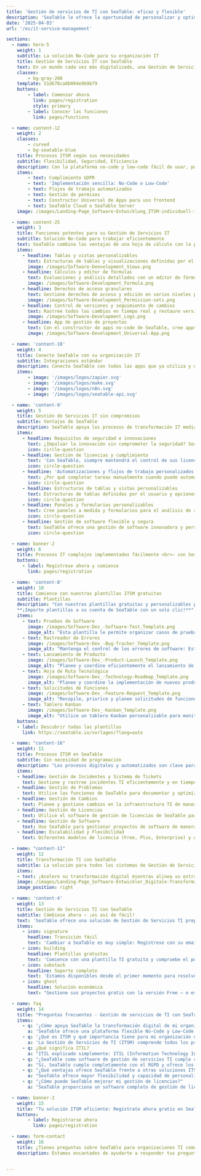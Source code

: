 ```yaml
---
title: 'Gestión de servicios de TI con SeaTable: eficaz y flexible'
description: 'SeaTable le ofrece la oportunidad de personalizar y optimizar su gestión de servicios de TI. Utilice nuestra solución sin código.'
date: '2025-04-03'
url: '/es/it-service-management'

sections:
  - name: hero-5
    weight: 1
    subtitle: La solución No-Code para su organización IT
    title: Gestión de Servicios IT con SeaTable
    text: En un mundo cada vez más digitalizado, una Gestión de Servicios IT (ITSM) eficiente y flexible es esencial para satisfacer las complejas demandas de las organizaciones IT modernas. Con SeaTable, puede diseñar sus procesos ITSM de manera flexible y segura, sin comprometer el cumplimiento ni la innovación.
    classes:
        - bg-gray-200
    template: 51d678ca8b004e9b9b79
    buttons:
        - label: Comenzar ahora
          link: pages/registration
          style: primary
        - label: Conocer las funciones
          link: pages/functions

  - name: content-12
    weight: 2
    classes:
        - curved
        - bg-seatable-blue
    title: Procesos ITSM según sus necesidades
    subtitle: Flexibilidad, Seguridad, Eficiencia
    description: Con la plataforma no-code y low-code fácil de usar, puede mapear sus procesos de Gestión de Servicios IT de manera simple y eficiente. SeaTable ofrece flujos de trabajo personalizables que se integran flexiblemente en sus sistemas existentes, manteniéndolo ágil y bien preparado para desarrollos futuros.
    items:
        - text: Cumplimiento GDPR
        - text: 'Implementación sencilla: No-Code o Low-Code'
        - text: Flujos de trabajo automatizados
        - text: Gestión de permisos
        - text: Constructor Universal de Apps para uso frontend
        - text: SeaTable Cloud o SeaTable Server
    image: /images/Landing-Page_Software-Entwicklung_ITSM-individuell-1.png

  - name: content-25
    weight: 3
    title: Funciones potentes para su Gestión de Servicios IT
    subtitle: Solución No-Code para trabajar eficientemente
    text: SeaTable combina las ventajas de una hoja de cálculo con la potencia de una base de datos y un constructor de apps no-code. Esta combinación permite a los equipos IT gestionar flujos de trabajo y datos complejos de manera eficiente mientras implementan su estrategia IT de forma ágil, haciendo de SeaTable una solución indispensable.
    items:
      - headline: Tablas y vistas personalizables
        text: Estructuras de tablas y visualizaciones definidas por el usuario para una mejor organización de proyectos IT.
        image: /images/Software-Deevelopment_Views.png
      - headline: Cálculos y editor de fórmulas
        text: Evaluaciones y análisis detallados con un editor de fórmulas intuitivo y módulo de estadísticas.
        image: /images/Software-Development_Formula.png
      - headline: Derechos de acceso granulares
        text: Gestione derechos de acceso y edición en varios niveles para máxima seguridad y cumplimiento.
        image: /images/Software-Development_Permission-sets.png
      - headline: Control de versiones y seguimiento de cambios
        text: Rastree todos los cambios en tiempo real y restaure versiones anteriores.
        image: /images/Software-Development_Logs.png
      - headline: App de gestión de proyectos
        text: Con el constructor de apps no-code de SeaTable, cree apps basadas en web sin necesidad de conocimientos de programación. En dicha app de gestión de proyectos, puede controlar exactamente qué datos pueden ver los miembros de su equipo y cómo se visualizan.
        image: /images/Software-Development_Universal-App.png

  - name: 'content-10'
    weight: 4
    title: Conecte SeaTable con su organización IT
    subtitle: Integraciones estándar
    description: Conecte SeaTable con todas las apps que ya utiliza y utilícelo como centro neurálgico para toda su Gestión de Servicios IT.
    items:
        - image: '/images/logos/zapier.svg'
        - image: '/images/logos/make.svg'
        - image: '/images/logos/n8n.svg'
        - image: '/images/logos/seatable-api.svg'

  - name: 'content-9'
    weight: 5
    title: Gestión de Servicios IT sin compromisos
    subtitle: Ventajas de SeaTable
    description: SeaTable apoya los procesos de transformación IT mediante sus opciones de personalización flexibles y flujos de trabajo automatizados. Combinando una potente gestión de datos con un desarrollo de aplicaciones intuitivo, puede digitalizar y automatizar incluso procesos complejos de forma rápida y segura.
    items:
      - headline: Requisitos de seguridad e innovaciones
        text: ¿Impulsar la innovación sin comprometer la seguridad? SeaTable garantiza el cumplimiento de los más altos estándares de seguridad. Gracias a los derechos de acceso granulares y al procesamiento de datos conforme al GDPR, puede diseñar sus procesos IT de forma innovadora sin comprometer la seguridad de los datos.
        icon: circle-question
      - headline: Gestión de licencias y cumplimiento
        text: 'Con SeaTable, siempre mantendrá el control de sus licencias y podrá asegurarse de que su organización permanece siempre conforme. Los flujos de trabajo automatizados ayudan a supervisar y gestionar eficientemente los plazos de las licencias y las políticas de cumplimiento.'
        icon: circle-question
      - headline: 'Automatizaciones y flujos de trabajo personalizados'
        text: ¿Por qué completar tareas manualmente cuando puede automatizarlas? Cree automatizaciones personalizadas para reducir tareas rutinarias, minimizar errores y aumentar la eficiencia.
        icon: circle-question
      - headline: Estructuras de tablas y vistas personalizables
        text: Estructuras de tablas definidas por el usuario y opciones de visualización como tableros Kanban, calendarios y diagramas de Gantt permiten una mejor organización de los procesos de Gestión de Servicios IT.
        icon: circle-question
      - headline: Paneles y formularios personalizables
        text: Cree paneles a medida y formularios para el análisis de requisitos, desarrollo de productos e informes.
        icon: circle-question
      - headline: Gestión de software flexible y segura
        text: SeaTable ofrece una gestión de software innovadora y personalizable que ayuda a las organizaciones IT a optimizar y digitalizar sus procesos ITSM.
        icon: circle-question

  - name: banner-2
    weight: 6
    title: Procesos IT complejos implementados fácilmente <br>– con SeaTable
    buttons:
      - label: Regístrese ahora y comience
        link: pages/registration

  - name: 'content-8'
    weight: 10
    title: Comience con nuestras plantillas ITSM gratuitas
    subtitle: Plantillas
    description: "Con nuestras plantillas gratuitas y personalizables para la Gestión de Servicios TI, puede empezar inmediatamente. Todas las plantillas son ampliables, por lo que pueden adaptarse a los requisitos específicos de su organización de TI:<br><br>
    **¡Importe plantillas a su cuenta de SeaTable con un solo clic!**"
    items:
      - text: Pruebas de Software
        image: /images/Software-Dev_-Software-Test_Template.png
        image_alt: "Esta plantilla le permite organizar casos de prueba, crear planes de prueba y hacer seguimiento de resultados. Se puede ampliar fácilmente con tipos de prueba adicionales."
      - text: Rastreador de Errores
        image: /images/Software-Dev_-Bug-Tracker_Template.png
        image_alt: "Mantenga el control de los errores de software: Esta plantilla le permite reportar errores, priorizarlos y hacer seguimiento en tiempo real de su solución."
      - text: Lanzamiento de Producto
        image: /images/Software-Dev_-Product-Launch_Template.png
        image_alt: "Planee y coordine eficientemente el lanzamiento de nuevos productos. Esta plantilla le ayuda a gestionar tareas, responsabilidades y plazos."
      - text: Hoja de Ruta Tecnológica
        image: /images/Software-Dev_-Technology-Roadmap_Template.png
        image_alt: "Planee y coordine la implementación de nuevos productos. Esta plantilla le ayuda a gestionar tareas, responsabilidades y plazos."
      - text: Solicitudes de Funciones
        image: /images/Software-Dev_-Feature-Request_Template.png
        image_alt: "Recopile, priorice y planee solicitudes de funciones de sus stakeholders. Personalice la plantilla para añadir criterios adicionales."
      - text: Tablero Kanban
        image: /images/Software-Dev_-Kanban_Template.png
        image_alt: "Utilice un tablero Kanban personalizable para monitorear el progreso de proyectos TI y responsabilidades."
    buttons:
    - label: Descubrir todas las plantillas
      link: https://seatable.io/vorlagen/?lang=auto

  - name: "content-16"
    weight: 11
    title: Procesos ITSM en SeaTable
    subtitle: Sin necesidad de programación
    description: "Los procesos digitales y automatizados son clave para el éxito de su TI. SeaTable ofrece todas las funciones para gestionar eficientemente procesos críticos de gestión de servicios."
    items:
    - headline: Gestión de Incidentes y Sistema de Tickets
      text: Gestione y rastree incidentes TI eficientemente y en tiempo real. Utilice flujos de trabajo personalizados para la gestión de fallos y solución rápida de problemas.
    - headline: Gestión de Problemas
      text: Utilice las funciones de SeaTable para documentar y optimizar soluciones, y crear una base de conocimiento.
    - headline: Gestión de Cambios
      text: Planee y gestione cambios en la infraestructura TI de manera estructurada y segura. Los flujos automatizados ayudan a controlar todo el proceso de cambio.
    - headline: Gestión de Licencias
      text: Utilice el software de gestión de licencias de SeaTable para administrarlas eficientemente y garantizar cumplimiento. Organice y supervise datos centralizados para optimizar costos.
    - headline: Gestión de Software
      text: Use SeaTable para gestionar proyectos de software de manera estructurada y transparente.
    - headline: Escalabilidad y Flexibilidad
      text: Diferentes modelos de licencia (Free, Plus, Enterprise) y opciones de despliegue se adaptan a sus necesidades. No requiere tarjeta de crédito para probar la plataforma.

  - name: "content-11"
    weight: 12
    title: Transformación TI con SeaTable
    subtitle: La solución para todos los sistemas de Gestión de Servicios TI
    items:
    - text: ¡Acelere su transformación digital mientras alinea su estrategia TI con los objetivos empresariales! Con SeaTable puede personalizar procesos digitales según sus requisitos específicos.
    image: /images/Landing-Page_Software-Entwickler_Digitale-Transformation-2.png
    image_position: right

  - name: 'content-4'
    weight: 13
    title: Gestión de Servicios TI con SeaTable
    subtitle: Cámbiese ahora – ¡es así de fácil!
    text: 'SeaTable ofrece una solución de Gestión de Servicios TI preparada para el futuro, que combina flexibilidad, seguridad y usabilidad. La plataforma permite implementar rápidamente procesos ITSM.'
    items:
      - icon: signature
        headline: Transición fácil
        text: 'Cambiar a SeaTable es muy simple: Regístrese con su email y comience inmediatamente – sin tarjeta de crédito ni costos ocultos.'
      - icon: building
        headline: Plantillas gratuitas
        text: 'Comience con una plantilla TI gratuita y compruebe el poder de SeaTable. Notará rápidamente cómo mejora su gestión de servicios TI.'
      - icon: substack
        headline: Soporte completo
        text: 'Estamos disponibles desde el primer momento para resolver dudas sobre nuestra herramienta. También ofrecemos paquetes de soporte personalizados.'
      - icon: ghost
        headline: Solución económica
        text: "Gestione sus proyectos gratis con la versión Free – o escale SeaTable según sus necesidades con versiones premium asequibles."

  - name: faq
    weight: 14
    title: "Preguntas frecuentes - Gestión de servicios de TI con SeaTable"
    items:
      - q: '¿Cómo apoya SeaTable la transformación digital de mi organización de TI?'
        a: 'SeaTable ofrece una plataforma flexible No-Code y Low-Code que facilita la adaptación y digitalización de procesos ITSM. Soporta procesos de transformación digital mediante personalización sencilla e integración con sistemas existentes.'
      - q: '¿Qué es ITSM y qué importancia tiene para mi organización de TI?'
        a: 'La Gestión de Servicios de TI (ITSM) comprende todos los procesos y actividades necesarios para proporcionar y administrar servicios tecnológicos a los clientes. Es crucial para la eficiencia y calidad de los servicios TI, permitiendo una gestión estructurada de la infraestructura tecnológica.'
      - q: ¿Qué significa ITIL?
        a: "ITIL explicado simplemente: ITIL (Information Technology Infrastructure Library) es un marco de trabajo para gestionar servicios TI de manera eficiente. Con SeaTable puedes integrar el marco ITIL en tus procesos de gestión de servicios ITSM y adaptarlo flexiblemente para cumplir requisitos específicos, optimizando procesos y mejorando la eficiencia de tus servicios TI."
      - q: "¿SeaTable como software de gestión de servicios TI cumple con el RGPD?"
        a: "Sí, SeaTable cumple completamente con el RGPD y ofrece los más altos estándares de seguridad para proteger datos sensibles en tu infraestructura TI. Nuestros servidores están ubicados exclusivamente en Alemania. La plataforma también incluye funciones de seguridad TI para monitorizar y gestionar permisos de acceso."
      - q: "¿Qué ventajas ofrece SeaTable frente a otras soluciones ITSM como Atlassian?"
        a: "SeaTable ofrece mayor flexibilidad y capacidad de personalización que suites ITSM tradicionales como Atlassian ITSM. Con una plataforma No-Code y Low-Code que no requiere conocimientos de programación, puedes diseñar y optimizar tus procesos TI de manera más eficiente."
      - q: "¿Cómo puede SeaTable mejorar mi gestión de licencias?"
        a: "SeaTable proporciona un software completo de gestión de licencias que simplifica la administración de licencias de software y garantiza el cumplimiento normativo de tu organización. Te ayuda a monitorizar requisitos de licencias y reducir costes. Da el siguiente paso para mejorar tu Gestión de Servicios TI y regístrate ahora gratis en SeaTable. Descubre el futuro de la gestión de servicios con SeaTable - flexible, seguro y totalmente compatible con RGPD."

  - name: banner-2
    weight: 15
    title: "Tu solución ITSM eficiente: Regístrate ahora gratis en SeaTable"
    buttons:
        - label: Registrarse ahora
          link: pages/registration

  - name: form-contact
    weight: 16
    title: ¿Tienes preguntas sobre SeaTable para organizaciones TI como herramienta de gestión de servicios?
    description: Estamos encantados de ayudarte a responder tus preguntas sobre SeaTable como herramienta de Gestión de Servicios TI.


---
```

